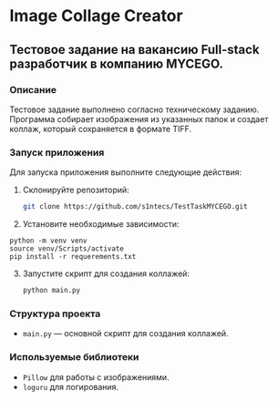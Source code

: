 # Image Collage Creator

## Тестовое задание на вакансию Full-stack разработчик в компанию MYCEGO.

### Описание
Тестовое задание выполнено согласно техническому заданию. Программа собирает изображения из указанных папок и создает коллаж, который сохраняется в формате TIFF.

### Запуск приложения
Для запуска приложения выполните следующие действия:

1. Склонируйте репозиторий:

    ```sh
    git clone https://github.com/s1ntecs/TestTaskMYCEGO.git
    ```

2. Установите необходимые зависимости:

```
python -m venv venv
source venv/Scripts/activate
pip install -r requerements.txt
```


3. Запустите скрипт для создания коллажей:

    ```sh
    python main.py
    ```

### Структура проекта
- `main.py` — основной скрипт для создания коллажей.

### Используемые библиотеки
- `Pillow` для работы с изображениями.
- `loguru` для логирования.
